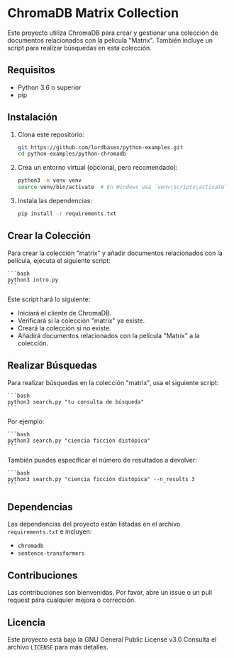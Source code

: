 # ChromaDB Matrix Collection

Este proyecto utiliza ChromaDB para crear y gestionar una colección de documentos relacionados con la película "Matrix". También incluye un script para realizar búsquedas en esta colección.

## Requisitos

- Python 3.6 o superior
- pip

## Instalación

1. Clona este repositorio:

    ```bash
    git https://github.com/lordbasex/python-examples.git
    cd python-examples/python-chromadb
    ```

2. Crea un entorno virtual (opcional, pero recomendado):

    ```bash
    python3 -m venv venv
    source venv/bin/activate  # En Windows usa `venv\Scripts\activate`
    ```

3. Instala las dependencias:

    ```bash
    pip install -r requirements.txt
    ```

## Crear la Colección

Para crear la colección "matrix" y añadir documentos relacionados con la película, ejecuta el siguiente script:

    ```bash
    python3 intro.py
    ```

Este script hará lo siguiente:
- Iniciará el cliente de ChromaDB.
- Verificará si la colección "matrix" ya existe.
- Creará la colección si no existe.
- Añadirá documentos relacionados con la película "Matrix" a la colección.

## Realizar Búsquedas

Para realizar búsquedas en la colección "matrix", usa el siguiente script:

    ```bash
    python3 search.py "tu consulta de búsqueda"
    ```

Por ejemplo:

    ```bash
    python3 search.py "ciencia ficción distópica"
    ```

También puedes especificar el número de resultados a devolver:

    ```bash
    python3 search.py "ciencia ficción distópica" --n_results 3
    ```

## Dependencias

Las dependencias del proyecto están listadas en el archivo `requirements.txt` e incluyen:

- `chromadb`
- `sentence-transformers`

## Contribuciones

Las contribuciones son bienvenidas. Por favor, abre un issue o un pull request para cualquier mejora o corrección.

## Licencia

Este proyecto está bajo la GNU General Public License v3.0 Consulta el archivo `LICENSE` para más detalles.
